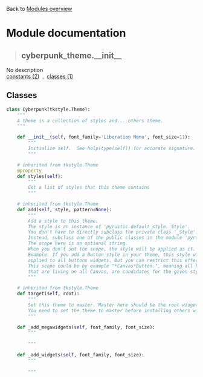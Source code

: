 Back to [Modules overview](https://github.com/pyrustic/cyberpunk-theme/blob/master/docs/modules/README.md)
  
# Module documentation
>## cyberpunk\_theme.\_\_init\_\_
No description
<br>
[constants (2)](https://github.com/pyrustic/cyberpunk-theme/blob/master/docs/modules/content/cyberpunk_theme.__init__/constants.md) &nbsp;.&nbsp; [classes (1)](https://github.com/pyrustic/cyberpunk-theme/blob/master/docs/modules/content/cyberpunk_theme.__init__/classes.md)


## Classes
```python
class Cyberpunk(tkstyle.Theme):
    """
    A theme is a collection of styles and... others theme.
    """

    def __init__(self, font_family='Liberation Mono', font_size=11):
        """
        Initialize self.  See help(type(self)) for accurate signature.
        """

    # inherited from tkstyle.Theme
    @property
    def styles(self):
        """
        Get a list of styles that this theme contains
        """

    # inherited from tkstyle.Theme
    def add(self, style, pattern=None):
        """
        Add a style to this theme.
        The style is an instance of 'pyrustic.default_style._Style'.
        You don't have to directly subclass the private class '_Style'.
        Instead, subclass one of the public classes in the module 'pyrustic.default_style'.
        The scope here is an optional string.
        When you don't set the scope, the style will be applied as it.
        Example. If you add a Button style in your theme, this style will be
        applied to all buttons widgets. But you can restrict this effect to a scope.
        This scope could be by example "*Canvas*Button.", meaning all buttons
        that are living on all Canvas, are candidates for the given style.
        """

    # inherited from tkstyle.Theme
    def target(self, root):
        """
        Set this theme to master. Master here should be the root widget of your app.
        You need to set the theme to master before installing others widgets on the master.
        """

    def _add_megawidgets(self, font_family, font_size):
        """
        
        """

    def _add_widgets(self, font_family, font_size):
        """
        
        """

```


